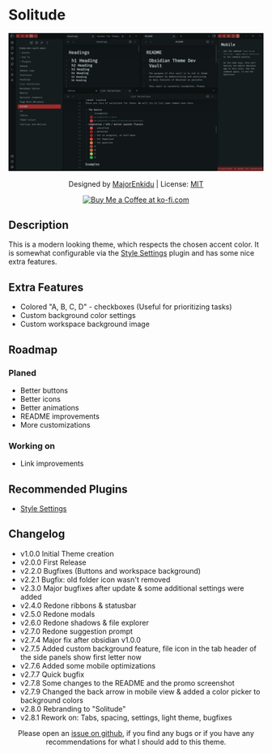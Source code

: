 # Solitude

![Screenshot](promo_screenshot_large.png)

<p align="center">
    Designed by
    <a href="https://github.com/MajorEnkidu">MajorEnkidu</a>
     | License:
    <a href="https://github.com/MajorEnkidu/solitude-vscode-theme/blob/main/LICENCE.md">MIT</a>
</p>

<p align="center">
    <a href='https://ko-fi.com/W7W1D5JTZ' target='_blank'>
        <img height='36' style='border:0px;height:36px;' src='https://cdn.ko-fi.com/cdn/kofi3.png?v=3' border='0' alt='Buy Me a Coffee at ko-fi.com' />
    </a>
</p>

## Description

This is a modern looking theme, which respects the chosen accent color. It is somewhat configurable via the [Style Settings](https://github.com/mgmeyers/obsidian-style-settings) plugin and has some nice extra features.

## Extra Features

- Colored "A, B, C, D" - checkboxes (Useful for prioritizing tasks)
- Custom background color settings
- Custom workspace background image

## Roadmap

### Planed

- Better buttons
- Better icons
- Better animations
- README improvements
- More customizations

### Working on

- Link improvements

## Recommended Plugins

- [Style Settings](https://github.com/mgmeyers/obsidian-style-settings)

## Changelog

- v1.0.0 Initial Theme creation
- v2.0.0 First Release
- v2.2.0 Bugfixes (Buttons and workspace background)
- v2.2.1 Bugfix: old folder icon wasn't removed
- v2.3.0 Major bugfixes after update & some additional settings were added
- v2.4.0 Redone ribbons & statusbar
- v2.5.0 Redone modals
- v2.6.0 Redone shadows & file explorer
- v2.7.0 Redone suggestion prompt
- v2.7.4 Major fix after obsidian v1.0.0
- v2.7.5 Added custom background feature, file icon in the tab header of the side panels show first letter now
- v2.7.6 Added some mobile optimizations
- v2.7.7 Quick bugfix
- v2.7.8 Some changes to the README and the promo screenshot
- v2.7.9 Changed the back arrow in mobile view & added a color picker to background colors
- v2.8.0 Rebranding to "Solitude"
- v2.8.1 Rework on: Tabs, spacing, settings, light theme, bugfixes

<p align="center">
    Please open an <a href="https://github.com/MajorEnkidu/solitude-obsidian-theme/issues">issue on github</a>, if you find any bugs or if you have any recommendations for what I should add to this theme.
</p>
